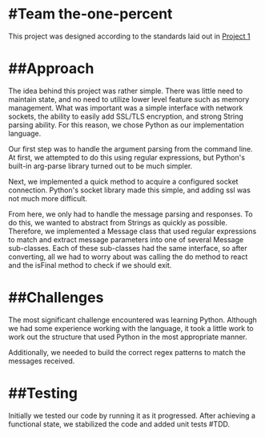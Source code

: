 #Team the-one-percent
=====================
This project was designed according to the standards laid out in 
[Project 1](http://david.choffnes.com/classes/cs4700sp15/project1.php)

##Approach
==========
The idea behind this project was rather simple.  There was little need to
maintain state, and no need to utilize lower level feature such as memory 
management.  What was important was a simple interface with network sockets, the 
ability to easily add SSL/TLS encryption, and strong String parsing ability. 
For this reason, we chose Python as our implementation language.

Our first step was to handle the argument parsing from the command line.  At
first, we attempted to do this using regular expressions, but Python's built-in
arg-parse library turned out to be much simpler.

Next, we implemented a quick method to acquire a configured socket connection.
Python's socket library made this simple, and adding ssl was not much more
difficult.

From here, we only had to handle the message parsing and responses.  To do this,
we wanted to abstract from Strings as quickly as possible.  Therefore, we
implemented a Message class that used regular expressions to match and extract
message parameters into one of several Message sub-classes. Each of these
sub-classes had the same interface, so after converting, all we had to worry
about was calling the do method to react and the isFinal method to check if we
should exit.

##Challenges
============
The most significant challenge encountered was learning Python. Although we had
some experience working with the language, it took a little work to work out
the structure that used Python in the most appropriate manner.

Additionally, we needed to build the correct regex patterns to match the
messages received.

##Testing
=========
Initially we tested our code by running it as it progressed. After achieving a
functional state, we stabilized the code and added unit tests #TDD.
